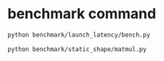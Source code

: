 # benchmark command

```bash
python benchmark/launch_latency/bench.py

python benchmark/static_shape/matmul.py
```
